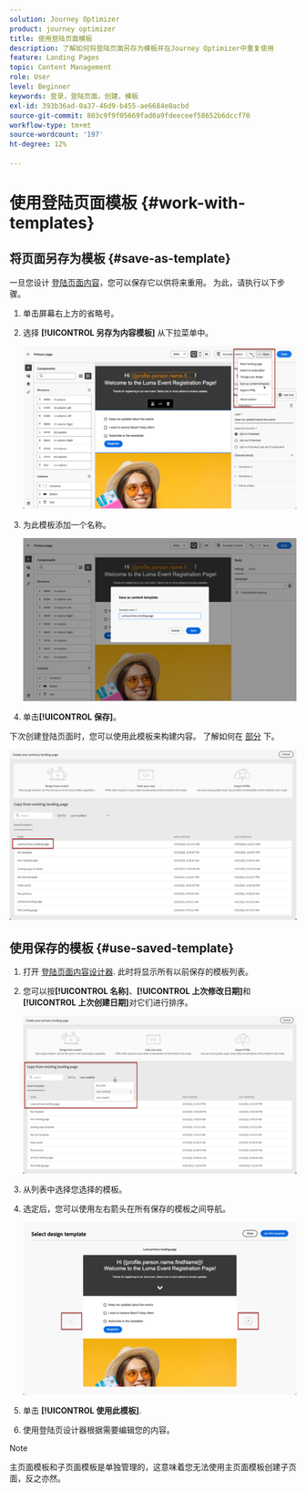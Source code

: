 ```yaml
---
solution: Journey Optimizer
product: journey optimizer
title: 使用登陆页面模板
description: 了解如何将登陆页面另存为模板并在Journey Optimizer中重复使用
feature: Landing Pages
topic: Content Management
role: User
level: Beginner
keywords: 登录，登陆页面，创建，模板
exl-id: 393b36ad-0a37-46d9-b455-ae6684e0acbd
source-git-commit: 803c9f9f05669fad0a9fdeeceef58652b6dccf70
workflow-type: tm+mt
source-wordcount: '197'
ht-degree: 12%

---
```


# 使用登陆页面模板 {#work-with-templates}

## 将页面另存为模板 {#save-as-template}

一旦您设计 [登陆页面内容](lp-content.md)，您可以保存它以供将来重用。 为此，请执行以下步骤。

1. 单击屏幕右上方的省略号。

1. 选择 **[!UICONTROL 另存为内容模板]** 从下拉菜单中。

   ![](assets/lp_designer-save-template.png)

1. 为此模板添加一个名称。

   ![](assets/lp_designer-template-name.png)

1. 单击&#x200B;**[!UICONTROL 保存]**。

下次创建登陆页面时，您可以使用此模板来构建内容。 了解如何在 [部分](#use-saved-template) 下。

![](assets/lp_designer-saved-template.png)

## 使用保存的模板 {#use-saved-template}

1. 打开 [登陆页面内容设计器](design-lp.md). 此时将显示所有以前保存的模板列表。

1. 您可以按&#x200B;**[!UICONTROL 名称]**、**[!UICONTROL 上次修改日期]**&#x200B;和&#x200B;**[!UICONTROL 上次创建日期]**&#x200B;对它们进行排序。

   ![](assets/lp_designer-saved-templates.png)

1. 从列表中选择您选择的模板。

1. 选定后，您可以使用左右箭头在所有保存的模板之间导航。

   ![](assets/lp_designer-saved-templates-navigate.png)

1. 单击 **[!UICONTROL 使用此模板]**.

1. 使用登陆页设计器根据需要编辑您的内容。

>[!NOTE]
>
>主页面模板和子页面模板是单独管理的，这意味着您无法使用主页面模板创建子页面，反之亦然。
